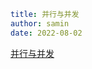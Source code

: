 ```yaml
title: 并行与并发
author: samin
date: 2022-08-02
```

[并行与并发](https://gaudy-feels-700.notion.site/55637c0cd4914878a4383d3be3d12369)